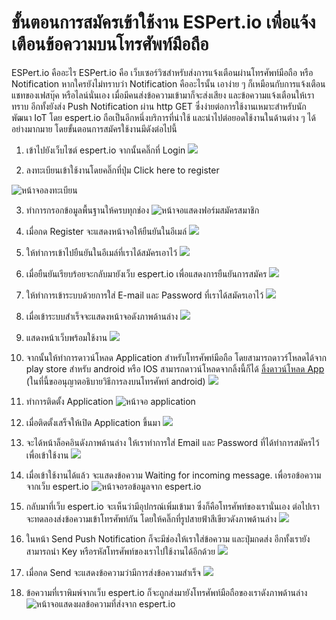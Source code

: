# ขั้นตอนการสมัครเข้าใช้งาน ESPert.io เพื่อแจ้งเตือนข้อความบนโทรศัพท์มือถือ

ESPert.io คืออะไร
ESPert.io คือ เว็บเซอร์วิซสำหรับส่งการแจ้งเตือนผ่านโทรศัพท์มือถือ หรือ Notification หากใครยังไม่ทราบว่า Notification คืออะไรนั้น เอาง่าย ๆ ก็เหมือนกับการแจ้งเตือนแชทของเฟสบุ๊ค หรือไลน์นั่นเอง เมื่อมีคนส่งข้อความเข้ามาก็จะส่งเสียง และข้อความแจ้งเตือนให้เราทราบ อีกทั้งยังส่ง Push Notification ผ่าน http GET ซึ่งง่ายต่อการใช้งานเหมาะสำหรับนักพัฒนา IoT โดย espert.io ถือเป็นอีกหนึ่งบริการที่น่าใช้ และนำไปต่อยอดใช้งานในด้านต่าง ๆ ได้อย่างมากมาย  โดยขั้นตอนการสมัครใช้งานมีดังต่อไปนี้

1. เข้าไปยังเว็บไซต์ espert.io จากนั้นคลิ๊กที่ Login
![](regisespert1.png)

2. ลงทะเบียนเข้าใช้งานโดยคลิ๊กที่ปุ่ม Click here to register

![หน้าจอลงทะเบียน](regisespert2.png)

3. ทำการกรอกข้อมูลพื้นฐานให้ครบทุกช่อง 
  ![หน้าจอแสดงฟอร์มสมัครสมาชิก](regisespert3.png)

4. เมื่อกด Register จะแสดงหน้าจอให้ยืนยันในอีเมล์
  ![](regisespert4.png)

5. ให้ทำการเข้าไปยืนยันในอีเมล์ที่เราได้สมัครเอาไว้
  ![](regisespert5.png)

6. เมื่อยืนยันเรียบร้อยจะกลับมายังเว็บ espert.io เพื่อแสดงการยืนยันการสมัคร
  ![](regisespert6.png)

7. ให้ทำการเข้าระบบด้วยการใส่ E-mail และ Password ที่เราได้สมัครเอาไว้
  ![](regisespert7.png)

8. เมื่อเข้าระบบสำเร็จจะแสดงหน้าจอดังภาพด้านล่าง
  ![](regisespert8.png)

9. แสดงหน้าเว็บพร้อมใช้งาน
  ![](regisespert9.png)

10. จากนั้นให้ทำการดาวน์โหลด Application สำหรับโทรศัพท์มือถือ โดยสามารถดาวร์โหลดได้จาก play store สำหรับ android หรือ IOS สามารถดาวน์โหลดจากลิ้งนี้ก็ได้ [ลิ้งดาวน์โหลด App](http://www.thaigw.com/apps/espert/) \(ในที่นี้ขออนุญาตอธิบายวิธีการลงบนโทรศัพท์ android\)
  ![](regisespert10.jpg)

11. ทำการติดตั้ง Application
  ![หน้าจอ application](regisespert11.jpg)

12. เมื่อติดตั้งเสร็จให้เปิด Application ขึ้นมา
  ![](regisespert12.jpg)

13. จะได้หน้าล็อคอินดังภาพด้านล่าง ให้เราทำการใส่ Email และ Password ที่ได้ทำการสมัครไว้เพื่อเข้าใช้งาน
  ![](regisespert13.jpg)

14. เมื่อเข้าใช้งานได้แล้ว จะแสดงข้อความ Waiting for incoming message. เพื่อรอข้อความจากเว็บ espert.io
  ![หน้าจอรอข้อมูลจาก espert.io](regisespert14.jpg)

15. กลับมาที่เว็บ espert.io จะเห็นว่ามีอุปกรณ์เพิ่มเข้ามา ซึ่งก็คือโทรศัพท์ของเรานั่นเอง ต่อไปเราจะทดลองส่งข้อความเข้าโทรศัพท์กัน โดยให้คลิ๊กที่รูปสายฟ้าสีเขียวดังภาพด้านล่าง
  ![](regisespert15.png)

16. ในหน้า Send Push Notification ก็จะมีช่องให้เราใส่ข้อความ และปุ่มกดส่ง อีกทั้งเรายังสามารถนำ Key หรือรหัสโทรศัพท์ของเราไปใช้งานได้อีกด้วย
  ![](regisespert16.png)

17. เมื่อกด Send จะแสดงข้อความว่ามีการส่งข้อความสำเร็จ
  ![](regisespert17.png)

18. ข้อความที่เราพิมพ์จากเว็บ espert.io ก็จะถูกส่งมายังโทรศัพท์มือถือของเราดังภาพด้านล่าง
  ![หน้าจอแสดงผลข้อความที่ส่งจาก espert.io](regisespert18.jpg)


